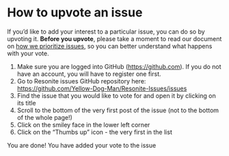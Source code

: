 # How to upvote an issue
If you’d like to add your interest to a particular issue, you can do so by upvoting it. **Before you upvote**, please take a moment to read our document on [how we prioritize issues](HOW_WE_PRIORITIZE.md), so you can better understand what happens with your vote.

1) Make sure you are logged into GitHub (https://github.com). If you do not have an account, you will have to register one first.
2) Go to Resonite issues GitHub repository here: https://github.com/Yellow-Dog-Man/Resonite-Issues/issues
3) Find the issue that you would like to vote for and open it by clicking on its title
4) Scroll to the bottom of the very first post of the issue (not to the bottom of the whole page!)
5) Click on the smiley face in the lower left corner
6) Click on the “Thumbs up” icon - the very first in the list

You are done! You have added your vote to the issue
